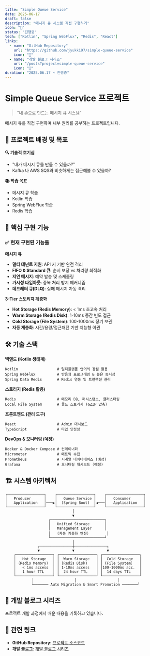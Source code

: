 ```yaml
---
title: "Simple Queue Service"
date: 2025-06-17
draft: false
description: "메시지 큐 시스템 직접 구현하기"
icon: "🚀"
status: "진행중"
tech: ["Kotlin", "Spring WebFlux", "Redis", "React"]
links:
  - name: "GitHub Repository"
    url: "https://github.com/jyukki97/simple-queue-service"
    icon: "🔗"
  - name: "개발 블로그 시리즈"
    url: "/posts?project=simple-queue-service"
    icon: "📝"
duration: "2025.06.17 ~ 진행중"
---
```


# Simple Queue Service 프로젝트

> "내 손으로 만드는 메시지 큐 시스템"

메시지 큐를 직접 구현하며 내부 원리를 공부하는 프로젝트입니다. 

## 🎯 프로젝트 배경 및 목표

**🔍 기술적 호기심**
- "내가 메시지 큐를 만들 수 있을까?"
- Kafka 나 AWS SQS와 비슷하게는 접근해볼 수 있을까?

**📚 학습 목표**
- 메시지 큐 학습
- Kotlin 학습
- Spring WebFlux 학습
- Redis 학습

## 🚀 핵심 구현 기능

### ✅ 현재 구현된 기능들

**메시지 큐**
- **멀티 테넌트 지원**: API 키 기반 완전 격리
- **FIFO & Standard 큐**: 순서 보장 vs 처리량 최적화
- **지연 메시지**: 예약 발송 및 스케줄링
- **가시성 타임아웃**: 중복 처리 방지 메커니즘
- **데드레터 큐(DLQ)**: 실패 메시지 자동 격리

**3-Tier 스토리지 계층화**
- **Hot Storage (Redis Memory)**: < 1ms 초고속 처리
- **Warm Storage (Redis Disk)**: 1-10ms 중간 빈도 접근  
- **Cold Storage (File System)**: 100-1000ms 장기 보관
- **자동 계층화**: 시간/용량/접근패턴 기반 지능형 이관

## 🛠️ 기술 스택

**백엔드 (Kotlin 생태계)**
```
Kotlin                  # 멀티플랫폼 언어의 장점 활용
Spring WebFlux          # 반응형 프로그래밍 & 높은 동시성
Spring Data Redis       # Redis 연동 및 트랜잭션 관리
```

**스토리지 (Redis 활용)**
```
Redis                   # 메모리 DB, 퍼시스턴스, 클러스터링
Local File System       # 콜드 스토리지 (GZIP 압축)
```

**프론트엔드 (관리 도구)**
```
React                   # Admin 대시보드
TypeScript              # 타입 안정성
```

**DevOps & 모니터링 (예정)**
```
Docker & Docker Compose # 컨테이너화
Micrometer              # 메트릭 수집
Prometheus              # 시계열 데이터베이스 (예정)
Grafana                 # 모니터링 대시보드 (예정)
```

## 🏗️ 시스템 아키텍처

```
┌─────────────────┐    ┌─────────────────┐    ┌─────────────────┐
│   Producer      │    │   Queue Service │    │   Consumer      │
│   Application   │───▶│  (Spring Boot)  │◀───│   Application   │
└─────────────────┘    └─────────────────┘    └─────────────────┘
                               │
                               ▼
                    ┌─────────────────────────┐
                    │   Unified Storage       │
                    │   Management Layer      │
                    │   (자동 계층화 엔진)        │
                    └─────────────────────────┘
                               │
               ┌───────────────┼───────────────┐
               ▼               ▼               ▼
    ┌─────────────────┐ ┌─────────────────┐ ┌─────────────────┐
    │   Hot Storage   │ │  Warm Storage   │ │  Cold Storage   │
    │ (Redis Memory)  │ │ (Redis Disk)    │ │ (File System)   │
    │   < 1ms access  │ │ 1-10ms access   │ │100-1000ms acc.  │
    │   1 hour TTL    │ │  24 hour TTL    │ │  14 days TTL    │
    └─────────────────┘ └─────────────────┘ └─────────────────┘
            │                   │                   │
            └─────── Auto Migration & Smart Promotion ───────┘
```

## 📝 개발 블로그 시리즈

프로젝트 개발 과정에서 배운 내용을 기록하고 있습니다.

## 🔗 관련 링크

- **GitHub Repository**: [프로젝트 소스코드](https://github.com/jyukki/simple-queue-service)
- **개발 블로그**: [개발 블로그 시리즈](/posts?project=simple-queue-service)
